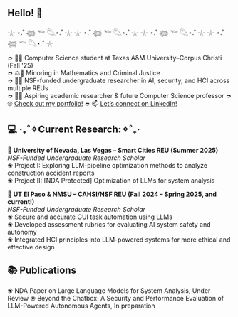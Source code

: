 ## Hello! 👋  
𓇼 ⋆.˚ 𓆉 𓆝 𓆡⋆.˚ 𓇼 𓇼 ⋆.˚ 𓆉 𓆝 𓆡⋆.˚ 𓇼 𓇼 ⋆.˚ 𓆉 𓆝 𓆡⋆.˚ 𓇼 𓇼 ⋆.˚ 𓆉 𓆝 𓆡⋆.˚ 𓇼  

➮ 👩‍🎓 Computer Science student at Texas A&M University–Corpus Christi (Fall '25)  
➮ ⚖️🔢 Minoring in Mathematics and Criminal Justice  
➮ 👩‍🔬 NSF-funded undergraduate researcher in AI, security, and HCI across multiple REUs  
➮ 👩‍🏫 Aspiring academic researcher & future Computer Science professor
➮ 🌐 [Check out my portfolio!](https://www.malakmahdy.com/)
➮ 📫 [Let’s connect on LinkedIn!](https://www.linkedin.com/in/malak-mahdy/)

## 💻 ‎‧₊˚✧Current Research:✧˚₊‧  

📍 **University of Nevada, Las Vegas – Smart Cities REU (Summer 2025)**  
*NSF-Funded Undergraduate Research Scholar*  
❀ Project I: Exploring LLM-pipeline optimization methods to analyze construction accident reports<br>
❀ Project II: [NDA Protected] Optimization of LLMs for system analysis  

📍 **UT El Paso & NMSU – CAHSI/NSF REU (Fall 2024 – Spring 2025, and current!)**  
*NSF-Funded Undergraduate Research Scholar*  
❀ Secure and accurate GUI task automation using LLMs<br>
❀ Developed assessment rubrics for evaluating AI system safety and autonomy<br>
❀ Integrated HCI principles into LLM-powered systems for more ethical and effective design 

## 📚 Publications
❀ NDA Paper on Large Language Models for System Analysis, Under Review
❀ Beyond the Chatbox: A Security and Performance Evaluation of LLM-Powered Autonomous Agents, In preparation
